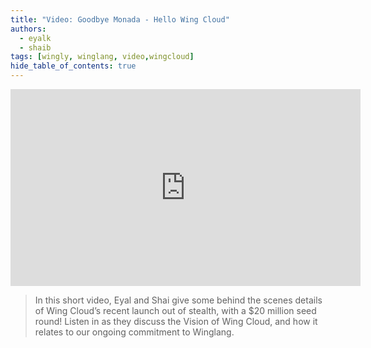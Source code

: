 ```yaml
---
title: "Video: Goodbye Monada - Hello Wing Cloud"
authors: 
  - eyalk
  - shaib
tags: [wingly, winglang, video,wingcloud]
hide_table_of_contents: true
---
```



<iframe width="560" height="315" src="https://www.youtube.com/embed/mvWv9bVyQdc" title="YouTube video player" frameborder="0" allow="accelerometer; autoplay; clipboard-write; encrypted-media; gyroscope; picture-in-picture; web-share" allowfullscreen></iframe>

> In this short video, Eyal and Shai give some behind the scenes details of Wing Cloud’s recent launch out of stealth, with a $20 million seed round! Listen in as they discuss the Vision of Wing Cloud, and how it relates to our ongoing commitment to Winglang.

<!--truncate-->
